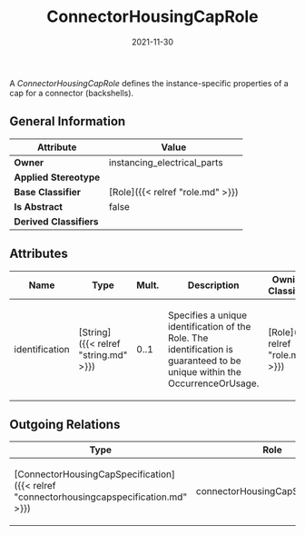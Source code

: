 ﻿---
title: ConnectorHousingCapRole
toc: false
type: specs
date: "2021-11-30"
draft: false
specification: VEC
version: 2.0.0-rc1
documentType: "Recommendation"
elementType: Class
classes:
  - ConnectorHousingCapRole
menu_name: vec-2.0.0-rc1
---
<p> A&#160;<i>ConnectorHousingCapRole</i> defines the instance-specific properties of a cap for a connector (backshells).      </p>

## General Information

| Attribute               | Value |
|-------------------------|-------|
| **Owner**               | instancing_electrical_parts |
| **Applied Stereotype**  |   |
| **Base Classifier**     | [Role]({{< relref "role.md" >}})<br/>  |
| **Is Abstract**         | false |
| **Derived Classifiers** |   |

## Attributes
|  Name  |  Type  |  Mult.  |  Description  |  Owning Classifier  |
|--------|--------|---------|---------------|--------------|
|identification | [String]({{< relref "string.md" >}}) | 0..1 | <p> Specifies a unique identification of the Role. The identification is guaranteed to be unique within the OccurrenceOrUsage.      </p> | [Role]({{< relref "role.md" >}}) |

## Outgoing Relations
|    Type  |   Role   |   Mult.   |   Mult.   |   Description   |
|----------|----------|-----------|-----------|-----------------|
| [ConnectorHousingCapSpecification]({{< relref "connectorhousingcapspecification.md" >}}) | connectorHousingCapSpecification | 1 | 0..* | <p> References the <i>ConnectorHousingCapSpecification </i>that is instanced by this <i>ConnectorHousingCapRole.</i>      </p> |
